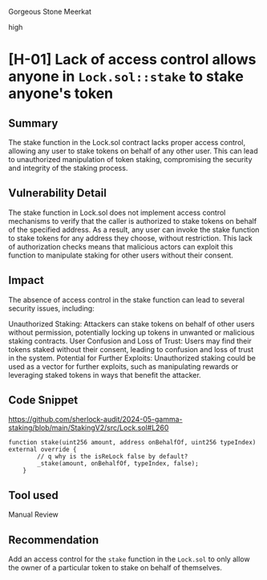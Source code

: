 Gorgeous Stone Meerkat

high

# [H-01] Lack of access control allows anyone in `Lock.sol::stake` to stake anyone's token

## Summary 

The stake function in the Lock.sol contract lacks proper access control, allowing any user to stake tokens on behalf of any other user. This can lead to unauthorized manipulation of token staking, compromising the security and integrity of the staking process.

## Vulnerability Detail

The stake function in Lock.sol does not implement access control mechanisms to verify that the caller is authorized to stake tokens on behalf of the specified address. As a result, any user can invoke the stake function to stake tokens for any address they choose, without restriction. This lack of authorization checks means that malicious actors can exploit this function to manipulate staking for other users without their consent.

## Impact

The absence of access control in the stake function can lead to several security issues, including:

Unauthorized Staking: Attackers can stake tokens on behalf of other users without permission, potentially locking up tokens in unwanted or malicious staking contracts.
User Confusion and Loss of Trust: Users may find their tokens staked without their consent, leading to confusion and loss of trust in the system.
Potential for Further Exploits: Unauthorized staking could be used as a vector for further exploits, such as manipulating rewards or leveraging staked tokens in ways that benefit the attacker.

## Code Snippet
https://github.com/sherlock-audit/2024-05-gamma-staking/blob/main/StakingV2/src/Lock.sol#L260

```solidity
function stake(uint256 amount, address onBehalfOf, uint256 typeIndex) external override {
        // q why is the isReLock false by default?
        _stake(amount, onBehalfOf, typeIndex, false);
    }
```

## Tool used

Manual Review

## Recommendation 
Add an access control for the `stake` function in the `Lock.sol` to only allow the owner of a particular token to stake on behalf of themselves. 
